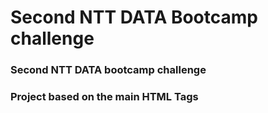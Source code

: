# Second NTT DATA Bootcamp challenge
### Second NTT DATA bootcamp challenge
### Project based on the main HTML Tags
